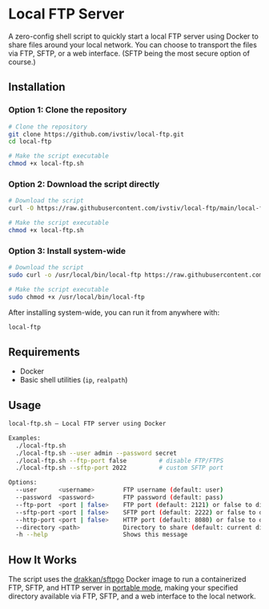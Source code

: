 # Local FTP Server

A zero-config shell script to quickly start a local FTP server using Docker to share files around your local network. You can choose to transport the files via FTP, SFTP, or a web interface. (SFTP being the most secure option of course.)

## Installation

### Option 1: Clone the repository

```bash
# Clone the repository
git clone https://github.com/ivstiv/local-ftp.git
cd local-ftp

# Make the script executable
chmod +x local-ftp.sh
```

### Option 2: Download the script directly

```bash
# Download the script
curl -O https://raw.githubusercontent.com/ivstiv/local-ftp/main/local-ftp.sh

# Make the script executable
chmod +x local-ftp.sh
```

### Option 3: Install system-wide

```bash
# Download the script
sudo curl -o /usr/local/bin/local-ftp https://raw.githubusercontent.com/ivstiv/local-ftp/main/local-ftp.sh

# Make the script executable
sudo chmod +x /usr/local/bin/local-ftp
```

After installing system-wide, you can run it from anywhere with:

```bash
local-ftp
```

## Requirements

- Docker
- Basic shell utilities (`ip`, `realpath`)

## Usage

```bash
local-ftp.sh — Local FTP server using Docker

Examples:
  ./local-ftp.sh
  ./local-ftp.sh --user admin --password secret
  ./local-ftp.sh --ftp-port false         # disable FTP/FTPS
  ./local-ftp.sh --sftp-port 2022         # custom SFTP port

Options:
  --user      <username>        FTP username (default: user)
  --password  <password>        FTP password (default: pass)
  --ftp-port  <port | false>    FTP port (default: 2121) or false to disable
  --sftp-port <port | false>    SFTP port (default: 2222) or false to disable
  --http-port <port | false>    HTTP port (default: 8080) or false to disable
  --directory <path>            Directory to share (default: current directory)
  -h --help                     Shows this message
```

## How It Works

The script uses the [drakkan/sftpgo](https://github.com/drakkan/sftpgo) Docker image to run a containerized FTP, SFTP, and HTTP server in [portable mode](https://docs.sftpgo.com/2.6/cli/#portable-mode), making your specified directory available via FTP, SFTP, and a web interface to the local network.
